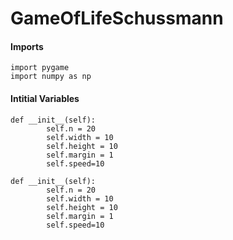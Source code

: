 # GameOfLifeSchussmann

#### Imports
~~~
import pygame
import numpy as np
~~~


#### Intitial Variables
~~~
def __init__(self):
        self.n = 20
        self.width = 10
        self.height = 10
        self.margin = 1
        self.speed=10
~~~
~~~{.python}
def __init__(self):
        self.n = 20
        self.width = 10
        self.height = 10
        self.margin = 1
        self.speed=10
~~~

